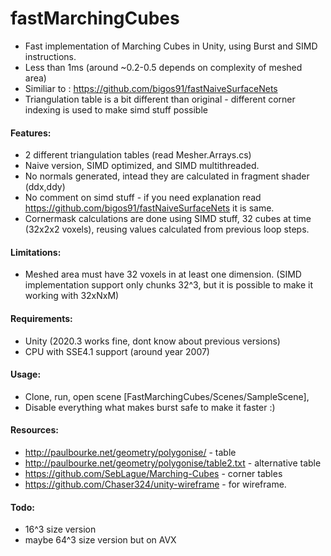# fastMarchingCubes
- Fast implementation of Marching Cubes in Unity, using Burst and SIMD instructions.
- Less than 1ms (around ~0.2-0.5 depends on complexity of meshed area)
- Similiar to : https://github.com/bigos91/fastNaiveSurfaceNets
- Triangulation table is a bit different than original - different corner indexing is used to make simd stuff possible

#### Features:
- 2 different triangulation tables (read Mesher.Arrays.cs)
- Naive version, SIMD optimized, and SIMD multithreaded.
- No normals generated, intead they are calculated in fragment shader (ddx,ddy)
- No comment on simd stuff - if you need explanation read https://github.com/bigos91/fastNaiveSurfaceNets it is same.
- Cornermask calculations are done using SIMD stuff, 32 cubes at time (32x2x2 voxels), reusing values calculated from previous loop steps.

#### Limitations:
- Meshed area must have 32 voxels in at least one dimension. (SIMD implementation support only chunks 32^3, but it is possible to make it working with 32xNxM)

#### Requirements:
- Unity (2020.3 works fine, dont know about previous versions)
- CPU with SSE4.1 support (around year 2007)

#### Usage:
- Clone, run, open scene [FastMarchingCubes/Scenes/SampleScene],
- Disable everything what makes burst safe to make it faster :)

#### Resources:
- http://paulbourke.net/geometry/polygonise/ - table
- http://paulbourke.net/geometry/polygonise/table2.txt - alternative table
- https://github.com/SebLague/Marching-Cubes - corner tables
- https://github.com/Chaser324/unity-wireframe - for wireframe.

#### Todo:
 - 16^3 size version
 - maybe 64^3 size version but on AVX
